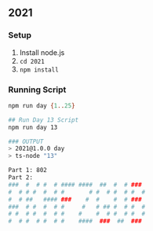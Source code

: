 ## 2021

### Setup
1. Install node.js
2. `cd 2021`
3. `npm install`

### Running Script
```bash
npm run day {1..25}

## Run Day 13 Script
npm run day 13

### OUTPUT
> 2021@1.0.0 day
> ts-node "13"

Part 1: 802
Part 2:
###  #  # #  # #### ####  ##  #  # ### 
#  # # #  #  # #       # #  # #  # #  #
#  # ##   #### ###    #  #    #  # ### 
###  # #  #  # #     #   # ## #  # #  #
# #  # #  #  # #    #    #  # #  # #  #
#  # #  # #  # #    ####  ###  ##  ###
```